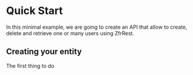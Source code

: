 # Quick Start

In this minimal example, we are going to create an API that allow to create, delete and retrieve one or many users
using ZfrRest.

## Creating your entity

The first thing to do
